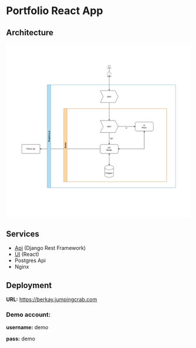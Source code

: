# Portfolio React App

## Architecture

![](portfolio.drawio.png)

## Services

- [Api](https://github.com/berkayersengun/portfolio-api) (Django Rest Framework)
- [UI](https://github.com/berkayersengun/portfolio-ui) (React)
- Postgres Api
- Nginx

## Deployment

**URL:** https://berkay.jumpingcrab.com

### Demo account:

**username:** demo

**pass:** demo
